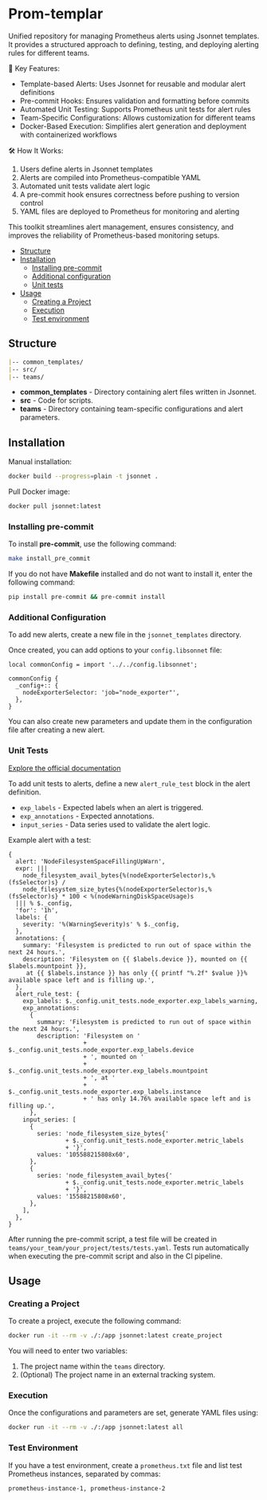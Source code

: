 # Prom-templar

Unified repository for managing Prometheus alerts using Jsonnet templates. It provides a structured approach to defining, testing, and deploying alerting rules for different teams.

🚀 Key Features:
- Template-based Alerts: Uses Jsonnet for reusable and modular alert definitions  
-	Pre-commit Hooks: Ensures validation and formatting before commits  
-	Automated Unit Testing: Supports Prometheus unit tests for alert rules  
-	Team-Specific Configurations: Allows customization for different teams  
-	Docker-Based Execution: Simplifies alert generation and deployment with containerized workflows  

🛠 How It Works:
1.	Users define alerts in Jsonnet templates  
2.	Alerts are compiled into Prometheus-compatible YAML  
3.	Automated unit tests validate alert logic  
4.	A pre-commit hook ensures correctness before pushing to version control  
5.	YAML files are deployed to Prometheus for monitoring and alerting  

This toolkit streamlines alert management, ensures consistency, and improves the reliability of Prometheus-based monitoring setups.

* [Structure](#structure)
* [Installation](#installation)
  * [Installing pre-commit](#installing-pre-commit)
  * [Additional configuration](#additional-configuration)
  * [Unit tests](#unit-tests)
* [Usage](#usage)
  * [Creating a Project](#creating-a-project)
  * [Execution](#execution)
  * [Test environment](#test-environment)

## Structure

```markdown
|-- common_templates/
|-- src/
|-- teams/
```

* **common_templates** - Directory containing alert files written in Jsonnet.
* **src** - Code for scripts.
* **teams** - Directory containing team-specific configurations and alert parameters.

## Installation

Manual installation:

```bash
docker build --progress=plain -t jsonnet .
```

Pull Docker image:

```bash
docker pull jsonnet:latest
```

### Installing pre-commit

To install **pre-commit**, use the following command:

```bash
make install_pre_commit
```

If you do not have **Makefile** installed and do not want to install it, enter the following command:

```bash
pip install pre-commit && pre-commit install
```

### Additional Configuration

To add new alerts, create a new file in the `jsonnet_templates` directory.

Once created, you can add options to your `config.libsonnet` file:

```jsonnet
local commonConfig = import '../../config.libsonnet';

commonConfig {
  _config+:: {
    nodeExporterSelector: 'job="node_exporter"',
  },
}
```

You can also create new parameters and update them in the configuration file after creating a new alert.

### Unit Tests

[Explore the official documentation](https://prometheus.io/docs/prometheus/latest/configuration/unit_testing_rules/#test-yml)

To add unit tests to alerts, define a new `alert_rule_test` block in the alert definition.

* `exp_labels` - Expected labels when an alert is triggered.
* `exp_annotations` - Expected annotations.
* `input_series` - Data series used to validate the alert logic.

Example alert with a test:

```jsonnet
{
  alert: 'NodeFilesystemSpaceFillingUpWarn',
  expr: |||
    node_filesystem_avail_bytes{%(nodeExporterSelector)s,%(fsSelector)s} /
    node_filesystem_size_bytes{%(nodeExporterSelector)s,%(fsSelector)s} * 100 < %(nodeWarningDiskSpaceUsage)s
  ||| % $._config,
  'for': '1h',
  labels: {
    severity: '%(WarningSeverity)s' % $._config,
  },
  annotations: {
    summary: 'Filesystem is predicted to run out of space within the next 24 hours.',
    description: 'Filesystem on {{ $labels.device }}, mounted on {{ $labels.mountpoint }},
     at {{ $labels.instance }} has only {{ printf "%.2f" $value }}% available space left and is filling up.',
  },
  alert_rule_test: {
    exp_labels: $._config.unit_tests.node_exporter.exp_labels_warning,
    exp_annotations:
      {
        summary: 'Filesystem is predicted to run out of space within the next 24 hours.',
        description: 'Filesystem on '
                     + $._config.unit_tests.node_exporter.exp_labels.device
                     + ', mounted on '
                     + $._config.unit_tests.node_exporter.exp_labels.mountpoint
                     + ', at '
                     + $._config.unit_tests.node_exporter.exp_labels.instance
                     + ' has only 14.76% available space left and is filling up.',
      },
    input_series: [
      {
        series: 'node_filesystem_size_bytes{'
                + $._config.unit_tests.node_exporter.metric_labels
                + '}',
        values: '105588215808x60',
      },
      {
        series: 'node_filesystem_avail_bytes{'
                + $._config.unit_tests.node_exporter.metric_labels
                + '}',
        values: '15588215808x60',
      },
    ],
  },
}
```

After running the pre-commit script, a test file will be created in `teams/your_team/your_project/tests/tests.yaml`.
Tests run automatically when executing the pre-commit script and also in the CI pipeline.

## Usage

### Creating a Project

To create a project, execute the following command:

```bash
docker run -it --rm -v ./:/app jsonnet:latest create_project
```

You will need to enter two variables:

1. The project name within the `teams` directory.
2. (Optional) The project name in an external tracking system.

### Execution

Once the configurations and parameters are set, generate YAML files using:

```bash
docker run -it --rm -v ./:/app jsonnet:latest all
```

### Test Environment

If you have a test environment, create a `prometheus.txt` file and list test Prometheus instances, separated by commas:

```markdown
prometheus-instance-1, prometheus-instance-2
```
